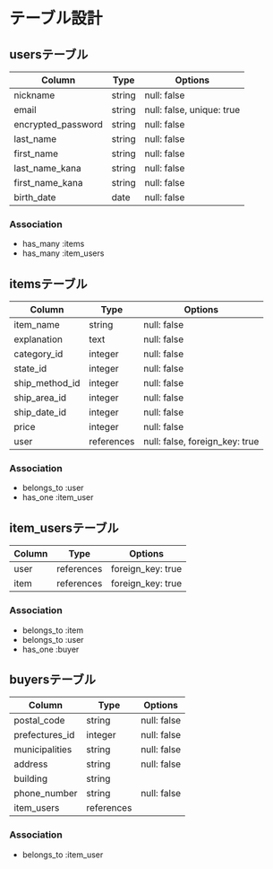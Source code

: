 # テーブル設計

## usersテーブル

|Column                |Type     |Options                   |
|----------------------|---------|--------------------------|
| nickname             | string  | null: false              |
| email               | string  | null: false, unique: true|
| encrypted_password   | string  | null: false              |
| last_name            | string  | null: false              |
| first_name           | string  | null: false              |
| last_name_kana       | string  | null: false              |
| first_name_kana      | string  | null: false              |
| birth_date           | date    | null: false              |

### Association
- has_many :items
- has_many :item_users

## itemsテーブル

|Column         |Type        |Options                        |
|---------------|------------|-------------------------------|
| item_name     | string     | null: false                   |
| explanation   | text       | null: false                   |
| category_id   | integer    | null: false                   |
| state_id      | integer    | null: false                   |
| ship_method_id| integer    | null: false                   |
| ship_area_id  | integer    | null: false                   |
| ship_date_id  | integer    | null: false                   |
| price         | integer    | null: false                   |
| user          | references | null: false, foreign_key: true|

### Association
- belongs_to :user
- has_one :item_user

## item_usersテーブル

|Column|Type        |Options          |
|------|------------|-----------------|
|user  | references |foreign_key: true|
|item  | references |foreign_key: true|

### Association
- belongs_to :item
- belongs_to :user
- has_one :buyer

## buyersテーブル

|Column          |Type      |Options      |
|----------------|----------|-------------|
| postal_code    | string   | null: false |
| prefectures_id | integer  | null: false |
| municipalities | string   | null: false |
| address        | string   | null: false |
| building       | string   |             |
| phone_number   | string   | null: false |
| item_users     |references|             |

### Association
- belongs_to :item_user